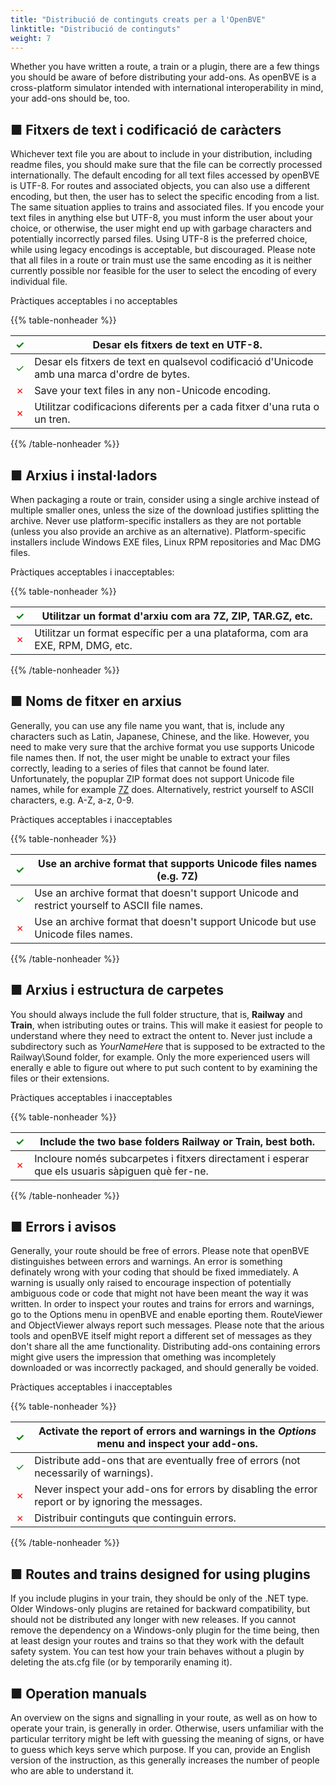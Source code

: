 ```yaml
---
title: "Distribució de continguts creats per a l'OpenBVE"
linktitle: "Distribució de continguts"
weight: 7
---
```


Whether you have written a route, a train or a plugin, there are a few things you should be aware of before distributing your add-ons. As openBVE is a cross-platform simulator intended with international interoperability in mind, your add-ons should be, too.

## ■ Fitxers de text i codificació de caràcters

Whichever text file you are about to include in your distribution, including readme files, you should make sure that the file can be correctly processed internationally. The default encoding for all text files accessed by openBVE is UTF-8. For routes and associated objects, you can also use a different encoding, but then, the user has to select the specific encoding from a list. The same situation applies to trains and associated files. If you encode your text files in anything else but UTF-8, you must inform the user about your choice, or otherwise, the user might end up with garbage characters and potentially incorrectly parsed files. Using UTF-8 is the preferred choice, while using legacy encodings is acceptable, but discouraged. Please note that all files in a route or train must use the same encoding as it is neither currently possible nor feasible for the user to select the encoding of every individual file.

Pràctiques acceptables i no acceptables

{{% table-nonheader %}}

| <font color="Green">✓</font> | Desar els fitxers de text en UTF-8.                               |
| ---------------------------- | ------------------------------------------------------------ |
| <font color="Green">✓</font> | Desar els fitxers de text en qualsevol codificació d'Unicode amb una marca d'ordre de bytes. |
| <font color="Red">✗</font>   | Save your text files in any non-Unicode encoding.            |
| <font color="Red">✗</font>   | Utilitzar codificacions diferents per a cada fitxer d'una ruta o un tren.   |

{{% /table-nonheader %}}

## ■ Arxius i instal·ladors

When packaging a route or train, consider using a single archive instead of multiple smaller ones, unless the size of the download justifies splitting the archive. Never use platform-specific installers as they are not portable (unless you also provide an archive as an alternative). Platform-specific installers include Windows EXE files, Linux RPM repositories and Mac DMG files.

Pràctiques acceptables i inacceptables:

{{% table-nonheader %}}

| <font color="Green">✓</font> | Utilitzar un format d'arxiu com ara 7Z, ZIP, TAR.GZ, etc.         |
| ---------------------------- | ----------------------------------------------------------- |
| <font color="Red">✗</font>   | Utilitzar un format específic per a una plataforma, com ara EXE, RPM, DMG, etc. |

{{% /table-nonheader %}}

## ■ Noms de fitxer en arxius

Generally, you can use any file name you want, that is, include any characters such as Latin, Japanese, Chinese, and the like. However, you need to make very sure that the archive format you use supports Unicode file names then. If not, the user might be unable to extract your files correctly, leading to a series of files that cannot be found later. Unfortunately, the popuplar ZIP format does not support Unicode file names, while for example [7Z](https://www.7-zip.org/) does. Alternatively, restrict yourself to ASCII characters, e.g. A-Z, a-z, 0-9.

Pràctiques acceptables i inacceptables

{{% table-nonheader %}}

| <font color="Green">✓</font> | Use an archive format that supports Unicode files names (e.g. 7Z) |
| ---------------------------- | ------------------------------------------------------------ |
| <font color="Green">✓</font> | Use an archive format that doesn't support Unicode and restrict yourself to ASCII file names. |
| <font color="Red">✗</font>   | Use an archive format that doesn't support Unicode but use Unicode files names. |

{{% /table-nonheader %}}

## ■ Arxius i estructura de carpetes

You should always include the full folder structure, that is, **Railway** and **Train**, when istributing outes or trains. This will make it easiest for people to understand where they need to extract the ontent to. Never just include a subdirectory such as *YourNameHere* that is supposed to be extracted to the Railway\Sound folder, for example. Only the more experienced users will enerally e able to figure out where to put such content to by examining the files or their extensions.

Pràctiques acceptables i inacceptables

{{% table-nonheader %}}

| <font color="Green">✓</font> | Include the two base folders **Railway** or **Train**, best both. |
| ---------------------------- | ------------------------------------------------------------ |
| <font color="Red">✗</font>   | Incloure només subcarpetes i fitxers directament i esperar que els usuaris sàpiguen què fer-ne. |

{{% /table-nonheader %}}

## ■ Errors i avisos

Generally, your route should be free of errors. Please note that openBVE distinguishes between errors and warnings. An error is something definately wrong with your coding that should be fixed immediately. A warning is usually only raised to encourage inspection of potentially ambiguous code or code that might not have been meant the way it was written. In order to inspect your routes and trains for errors and warnings, go to the Options menu in openBVE and enable eporting them. RouteViewer and ObjectViewer always report such messages. Please note that the arious tools and openBVE itself might report a different set of messages as they don't share all the ame functionality. Distributing add-ons containing errors might give users the impression that omething was incompletely downloaded or was incorrectly packaged, and should generally be voided.

Pràctiques acceptables i inacceptables

{{% table-nonheader %}}

| <font color="Green">✓</font> | Activate the report of errors and warnings in the *Options* menu and inspect your add-ons. |
| ---------------------------- | ------------------------------------------------------------ |
| <font color="Green">✓</font> | Distribute add-ons that are eventually free of errors (not necessarily of warnings). |
| <font color="Red">✗</font>   | Never inspect your add-ons for errors by disabling the error report or by ignoring the messages. |
| <font color="Red">✗</font>   | Distribuir continguts que continguin errors.                   |

{{% /table-nonheader %}}

## ■ Routes and trains designed for using plugins

If you include plugins in your train, they should be only of the .NET type. Older Windows-only plugins are retained for backward compatibility, but should not be distributed any longer with new releases. If you cannot remove the dependency on a Windows-only plugin for the time being, then at least design your routes and trains so that they work with the default safety system. You can test how your train behaves without a plugin by deleting the ats.cfg file (or by temporarily enaming it).

## ■ Operation manuals

An overview on the signs and signalling in your route, as well as on how to operate your train, is generally in order. Otherwise, users unfamiliar with the particular territory might be left with guessing the meaning of signs, or have to guess which keys serve which purpose. If you can, provide an English version of the instruction, as this generally increases the number of people who are able to understand it.